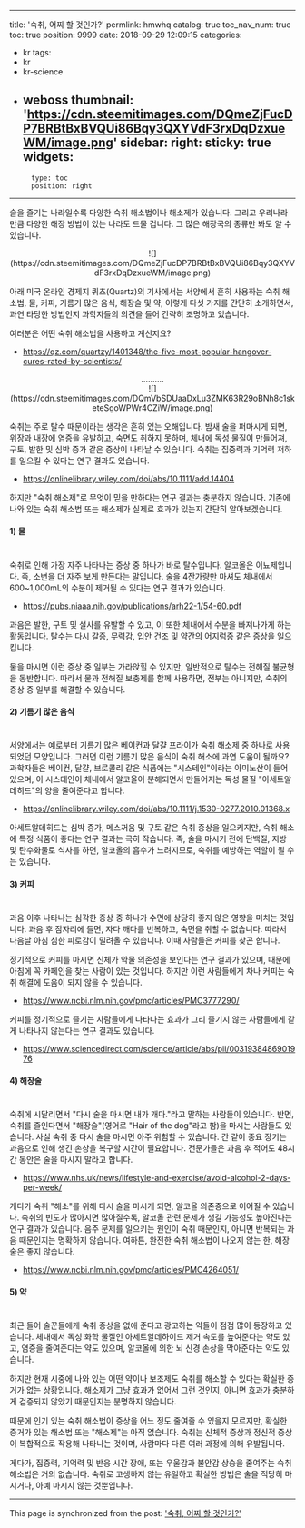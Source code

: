 
---
title: '숙취, 어찌 할 것인가?'
permlink: hmwhq
catalog: true
toc_nav_num: true
toc: true
position: 9999
date: 2018-09-29 12:09:15
categories:
- kr
tags:
- kr
- kr-science
- weboss
thumbnail: 'https://cdn.steemitimages.com/DQmeZjFucDP7BRBtBxBVQUi86Bqy3QXYVdF3rxDqDzxueWM/image.png'
sidebar:
    right:
        sticky: true
widgets:
    -
        type: toc
        position: right
---


술을 즐기는 나라일수록 다양한 숙취 해소법이나 해소제가 있습니다. 그리고 우리나라 만큼 다양한 해장 방법이 있는 나라도 드물 겁니다. 그 많은 해장국의 종류만 봐도 알 수 있습니다. 

<center>
![](https://cdn.steemitimages.com/DQmeZjFucDP7BRBtBxBVQUi86Bqy3QXYVdF3rxDqDzxueWM/image.png)
</center>

아래 미국 온라인 경제지 쿼츠(Quartz)의 기사에서는 서양에서 흔히 사용하는 숙취 해소법, 물, 커피, 기름기 많은 음식, 해장술 및 약, 이렇게 다섯 가지를 간단히 소개하면서, 과연 타당한 방법인지 과학자들의 의견을 들어 간략히 조명하고 있습니다. 

여러분은 어떤 숙취 해소법을 사용하고 계신지요?

- https://qz.com/quartzy/1401348/the-five-most-popular-hangover-cures-rated-by-scientists/

<center> 
..........
</center> 

<center> 
![](https://cdn.steemitimages.com/DQmVbSDUaaDxLu3ZMK63R29oBNh8c1sketeSgoWPWr4CZiW/image.png)
</center> 

숙취는 주로 탈수 때문이라는 생각은 흔히 있는  오해입니다. 밤새 술을 퍼마시게 되면, 위장과 내장에  염증을 유발하고, 숙면도 취하지 못하며, 체내에 독성 물질이 만들어져, 구토, 발한 및 심박 증가 같은 증상이 나타날 수 있습니다. 숙취는 집중력과 기억력 저하를 일으킬 수 있다는 연구 결과도 있습니다.  
- https://onlinelibrary.wiley.com/doi/abs/10.1111/add.14404 

하지만 "숙취 해소제"로 무엇이 믿을 만하다는 연구 결과는 충분하지 않습니다. 기존에 나와 있는 숙취 해소법 또는 해소제가 실제로 효과가 있는지 간단히 알아보겠습니다. 

#### 1) 물 
# 
숙취로 인해 가장 자주 나타나는 증상 중 하나가 바로 탈수입니다. 알코올은 이뇨제입니다. 즉, 소변을 더 자주 보게 만든다는 말입니다. 술을 4잔가량만 마셔도 체내에서 600~1,000mL의 수분이 제거될 수 있다는 연구 결과가 있습니다. 
- https://pubs.niaaa.nih.gov/publications/arh22-1/54-60.pdf 

과음은 발한, 구토 및 설사를 유발할 수 있고, 이 또한 체내에서 수분을 빠져나가게 하는 활동입니다.  탈수는 다시 갈증, 무력감, 입안 건조 및 약간의 어지럼증 같은 증상을 일으킵니다. 

물을 마시면 이런 증상 중 일부는 가라앉힐 수 있지만, 일반적으로 탈수는 전해질 불균형을 동반합니다. 따라서 물과 전해질 보충제를 함께 사용하면, 전부는 아니지만, 숙취의 증상 중 일부를 해결할 수 있습니다. 

#### 2) 기름기 많은 음식 
# 
서양에서는 예로부터 기름기 많은 베이컨과 달걀 프라이가 숙취 해소제 중 하나로 사용되었던 모양입니다. 그러면 이런 기름기 많은 음식이 숙취 해소에 과연 도움이 될까요? 과학자들은 베이컨, 달걀, 브로콜리 같은 식품에는 "시스테인"이라는 아미노산이 들어 있으며, 이 시스테인이 체내에서 알코올이 분해되면서 만들어지는 독성 물질 "아세트알데히드"의 양을 줄여준다고 합니다. 
- https://onlinelibrary.wiley.com/doi/abs/10.1111/j.1530-0277.2010.01368.x 

아세트알데히드는 심박 증가, 메스꺼움 및 구토 같은 숙취 증상을 일으키지만, 숙취 해소에 특정 식품이 좋다는 연구 결과는 극히 작습니다. 즉, 술을 마시기 전에 단백질, 지방 및 탄수화물로 식사를 하면, 알코올의 흡수가 느려지므로, 숙취를 예방하는 역할이 될 수는 있습니다.  

#### 3) 커피 
# 
과음 이후 나타나는 심각한 증상 중 하나가 수면에 상당히 좋지 않은 영향을 미치는 것입니다. 과음 후 잠자리에 들면, 자다 깨다를 반복하고, 숙면을 취할 수 없습니다. 따라서 다음날 아침 심한 피로감이 밀려올 수 있습니다. 이때 사람들은 커피를 찾곤 합니다. 

정기적으로 커피를 마시면 신체가 약물 의존성을 보인다는 연구 결과가 있으며, 때문에 아침에 꼭 카페인을 찾는 사람이 있는 것입니다. 하지만 이런 사람들에게 차나 커피는 숙취 해결에 도움이 되지 않을 수 있습니다. 
- https://www.ncbi.nlm.nih.gov/pmc/articles/PMC3777290/ 

커피를 정기적으로 즐기는 사람들에게 나타나는 효과가 그리 즐기지 않는 사람들에게 같게 나타나지 않는다는 연구 결과도 있습니다. 
- https://www.sciencedirect.com/science/article/abs/pii/0031938486901976 

#### 4) 해장술 
# 
숙취에 시달리면서 "다시 술을 마시면 내가 개다."라고 말하는 사람들이 있습니다. 반면, 숙취를 줄인다면서 "해장술"(영어로 "Hair of the dog"라고 함)을 마시는 사람들도 있습니다. 사실 숙취 중 다시 술을 마시면 아주 위험할 수 있습니다. 간 같이 중요 장기는 과음으로 인해 생긴 손상을 복구할 시간이 필요합니다. 전문가들은 과음 후 적어도 48시간 동안은 술을 마시지 말라고 합니다.  
- https://www.nhs.uk/news/lifestyle-and-exercise/avoid-alcohol-2-days-per-week/ 

게다가 숙취 "해소"를 위해 다시 술을 마시게 되면, 알코올 의존증으로 이어질 수 있습니다. 숙취의 빈도가 많아지면 많아질수록, 알코올 관련 문제가 생길 가능성도 높아진다는 연구 결과가 있습니다. 음주 문제를 일으키는 원인이 숙취 때문인지, 아니면 반복되는 과음 때문인지는 명확하지 않습니다. 여하튼, 완전한 숙취 해소법이 나오지 않는 한, 해장술은 좋지 않습니다.  
- https://www.ncbi.nlm.nih.gov/pmc/articles/PMC4264051/ 

#### 5) 약 
# 
최근 들어 술꾼들에게 숙취 증상을 없애 준다고 광고하는 약들이 점점 많이 등장하고 있습니다. 체내에서 독성 화학 물질인 아세트알데하이드 제거 속도를 높여준다는 약도 있고, 염증을 줄여준다는 약도 있으며, 알코올에 의한 뇌 신경 손상을 막아준다는 약도 있습니다.  

하지만 현재 시중에 나와 있는 어떤 약이나 보조제도 숙취를 해소할 수 있다는 확실한 증거가 없는 상황입니다. 해소제가 그냥 효과가 없어서 그런 것인지, 아니면 효과가 충분하게 검증되지 않았기 때문인지는 분명하지 않습니다.  

때문에 인기 있는 숙취 해소법이 증상을 어느 정도 줄여줄 수 있을지 모르지만, 확실한 증거가 있는 해소법 또는 "해소제"는 아직 없습니다. 숙취는 신체적 증상과 정신적 증상이 복합적으로 작용해 나타나는 것이며, 사람마다 다른 여러 과정에 의해 유발됩니다. 

게다가, 집중력, 기억력 및 반응 시간 장애, 또는 우울감과 불안감 상승을 줄여주는 숙취 해소법은 거의 없습니다.  숙취로 고생하지 않는 유일하고 확실한 방법은 술을 적당히 마시거나, 아예 마시지 않는 것뿐입니다.

- - -

This page is synchronized from the post: ['숙취, 어찌 할 것인가?'](https://steemit.com/@pius.pius/hmwhq)
